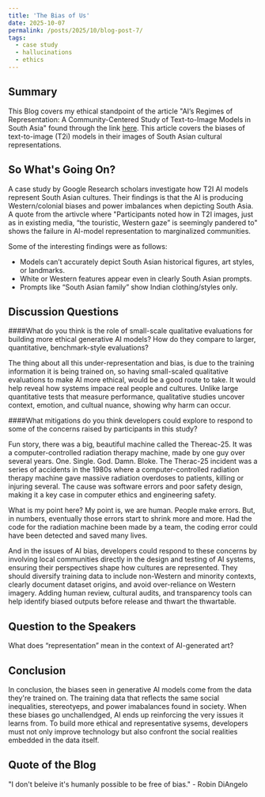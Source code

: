 ```yaml
---
title: 'The Bias of Us'
date: 2025-10-07
permalink: /posts/2025/10/blog-post-7/
tags:
  - case study
  - hallucinations
  - ethics
---
```


Summary
---
This Blog covers my ethical standpoint of the article "AI’s Regimes of Representation: A Community-Centered Study of Text-to-Image Models in South Asia" found through the link [here](https://youtu.be/MMDw_xVeCzI?si=1O4e93qHD1lfMEVJ). This article covers the biases of text-to-image (T2i) models in their images of South Asian cultural representations.

So What's Going On? 
---
A case study by Google Research scholars investigate how T2I AI models represent South Asian cultures. Their findings is that the AI is producing Western/colonial biases and power imbalances when depicting South Asia. A quote from the artivcle where "Participants noted how in T2I images, just as in existing media, “the touristic, Western gaze” is seemingly pandered to" shows the failure in AI-model representation to marginalized communities.

Some of the interesting findings were as follows:
- Models can’t accurately depict South Asian historical figures, art styles, or landmarks.
- White or Western features appear even in clearly South Asian prompts.
- Prompts like “South Asian family” show Indian clothing/styles only.



Discussion Questions
---

####What do you think is the role of small-scale qualitative evaluations for building more ethical generative AI models? How do they compare to larger, quantitative, benchmark-style evaluations?

The thing about all this under-representation and bias, is due to the training information it is being trained on, so having small-scaled qualitative evaluations to make AI more ethical, would be a good route to take. It would help reveal how systems impace real people and cultures. Unlike large quantitative tests that measure performance, qualitative studies uncover context, emotion, and cultual nuance, showing why harm can occur.

####What mitigations do you think developers could explore to respond to some of the concerns raised by participants in this study?

Fun story, there was a big, beautiful machine called the Thereac-25. It was a computer-controlled radiation therapy machine, made by one guy over several years. One. Single. God. Damn. Bloke. The Therac-25 incident was a series of accidents in the 1980s where a computer-controlled radiation therapy machine gave massive radiation overdoses to patients, killing or injuring several. The cause was software errors and poor safety design, making it a key case in computer ethics and engineering safety.

What is my point here? My point is, we are human. People make errors. But, in numbers, eventually those errors start to shrink more and more. Had the code for the radiation machine been made by a team, the coding error could have been detected and saved many lives.

And in the issues of AI bias, developers could respond to these concerns by involving local communities directly in the design and testing of AI systems, ensuring their perspectives shape how cultures are represented. They should diversify training data to include non-Western and minority contexts, clearly document dataset origins, and avoid over-reliance on Western imagery. Adding human review, cultural audits, and transparency tools can help identify biased outputs before release and thwart the thwartable.



Question to the Speakers
---
What does “representation” mean in the context of AI-generated art?

Conclusion
---
In conclusion, the biases seen in generative AI models come from the data they're trained on. The training data that reflects the same social inequalities, stereotyeps, and power imabalances found in society. When these biases go unchallendged, AI ends up reinforcing the very issues it learns from. To build more ethical and representative sysems, developers must not only improve technology but also confront the social realities embedded in the data itself. 

Quote of the Blog
---
"I don't beleive it's humanly possible to be free of bias." - Robin DiAngelo